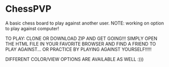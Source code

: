 # ChessPVP
A basic chess board to play against another user. NOTE: working on option to play against computer!

TO PLAY: CLONE OR DOWNLOAD ZIP AND GET GOING!!! SIMPLY OPEN THE HTML FILE IN YOUR FAVORITE BROWSER AND FIND A FRIEND TO PLAY AGAINST... OR PRACTICE BY PLAYING AGAINST YOURSELF!!!!!

DIFFERENT COLOR/VIEW OPTIONS ARE AVAILABLE AS WELL :)))
